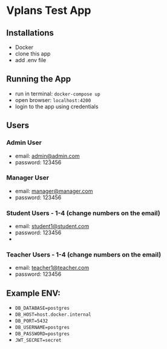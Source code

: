 # Vplans Test App

## Installations

- Docker
- clone this app
- add .env file

## Running the App

- run in terminal: `docker-compose up`
- open browser: `localhost:4200`
- login to the app using credentials

## Users

### Admin User
- email: admin@admin.com
- password: 123456


### Manager User
- email: manager@manager.com
- password: 123456


### Student Users - 1-4 (change numbers on the email)
- email: student1@student.com
- password: 123456
- 
### Teacher Users - 1-4 (change numbers on the email)
- email: teacher1@teacher.com
- password: 123456

## Example ENV:

- `DB_DATABASE=postgres`
- `DB_HOST=host.docker.internal`
- `DB_PORT=5432`
- `DB_USERNAME=postgres`
- `DB_PASSWORD=postgres`
- `JWT_SECRET=secret`

